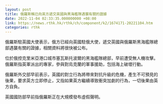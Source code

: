 ```yaml
---
layout: post
title: 俄羅斯稱已向英方遞交英國與黑海艦隊遇襲有關的證據
date: 2022-11-04 02:33:35.000000000 +08:00
link: https://news.rthk.hk/rthk/ch/component/k2/1674171-20221104.htm
categories: rthk
---
```


俄羅斯駐英國大使表示，俄方已經向英國駐俄大使，遞交英國與俄羅斯黑海艦隊總部遇襲有關的證據，相關資料將很快被公布。

位於俄控克里米亞港口城市塞瓦斯托波爾的黑海艦隊總部，早前遭受無人機攻擊。俄羅斯指英軍派出的專家，參與對烏克蘭的軍事援助，包括海上破壞行動。

俄羅斯外交部早前表示，英國的對立行為將帶來對抗升級的危機，產生不可預見的後果，要求英方立即停止，又指如果英方繼續導致衝突加劇的行為，一切後果由英方自負。

英國國防部早前指俄羅斯正在大規模發布虛假聲明。
